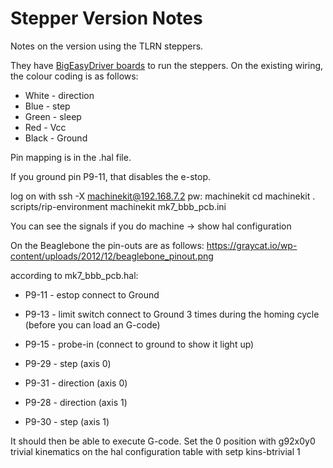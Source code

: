 # Stepper Version Notes

Notes on the version using the TLRN steppers.

They have [BigEasyDriver boards](http://SchmalzHaus.com/BigEasyDriver) to run the steppers.  On the existing wiring, the colour coding is as follows:
 * White - direction
 * Blue - step
 * Green - sleep
 * Red - Vcc
 * Black - Ground

Pin mapping is in the .hal file.

If you ground pin P9-11, that disables the e-stop.

log on with
ssh -X machinekit@192.168.7.2 pw: machinekit
cd machinekit
. scripts/rip-environment
machinekit mk7_bbb_pcb.ini

You can see the signals if you do machine -> show hal configuration

On the Beaglebone the pin-outs are as follows:
https://graycat.io/wp-content/uploads/2012/12/beaglebone_pinout.png

according to mk7_bbb_pcb.hal:
 * P9-11 - estop connect to Ground
 * P9-13 - limit switch connect to Ground 3 times during the homing cycle (before you can load an G-code)
 * P9-15 - probe-in (connect to ground to show it light up)
  
 * P9-29 - step (axis 0)
 * P9-31 - direction (axis 0)
 * P9-28 - direction (axis 1)
 * P9-30 - step (axis 1)

It should then be able to execute G-code.  Set the 0 position with 
  g92x0y0
trivial kinematics on the hal configuration table with 
  setp kins-btrivial 1

